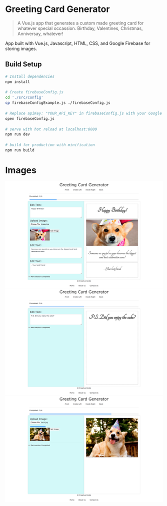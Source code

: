 # Greeting Card Generator

> A Vue.js app that generates a custom made greeting card for whatever special occassion. Birthday, Valentines, Christmas, Anniversay, whatever! 

App built with Vue.js, Javascript, HTML, CSS, and Google Firebase for storing images.

## Build Setup

``` bash
# Install dependencies
npm install

# Create firebaseConfig.js
cd './src/config'
cp firebaseConfigExample.js ./firebaseConfig.js

# Replace apiKey: "YOUR_API_KEY" in firebaseConfig.js with your Google Firebase API key for via your web apps
open firebaseConfig.js

# serve with hot reload at localhost:8080
npm run dev

# build for production with minification
npm run build
```
# Images

![alt text](images/FrontCard.png)
![alt text](images/InsideLeft.png)
![alt text](images/backCard.png)